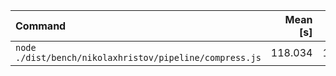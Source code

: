 | Command | Mean [s] | Min [s] | Max [s] | Relative |
|:---|---:|---:|---:|---:|
| `node ./dist/bench/nikolaxhristov/pipeline/compress.js` | 118.034 | 118.034 | 118.034 | 1.00 |
